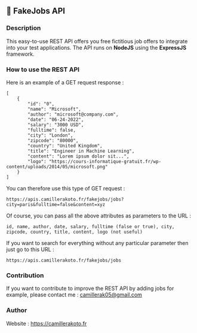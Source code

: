 ## 💼 FakeJobs API

### Description

This easy-to-use REST API offers you free fictitious job offers to integrate into your test applications.
The API runs on **NodeJS** using the **ExpressJS** framework.

### How to use the REST API

Here is an example of a GET request response :

    [
    	{
    		"id": "0",
    		"name": "Microsoft",
    		"author": "microsoft@company.com",
    		"date": "06-24-2022",
    		"salary": "3000 USD",
    		"fulltime": false,
    		"city": "London",
    		"zipcode": "80000",
    		"country": "United Kingdom",
    		"title": "Engineer in Machine Learning",
    		"content": "Lorem ipsum dolor sit...",
    		"logo": "https://cours-informatique-gratuit.fr/wp-content/uploads/2014/05/microsoft.png"
    	}
    ]

You can therefore use this type of GET request :

    https://apis.camillerakoto.fr/fakejobs/jobs?city=paris&fulltime=false&content=xyz

Of course, you can pass all the above attributes as parameters to the URL :

    id, name, author, date, salary, fulltime (false or true), city, zipcode, country, title, content, logo (not useful)

If you want to search for everything without any particular parameter then just go to this URL :

    https://apis.camillerakoto.fr/fakejobs/jobs

### Contribution

If you want to contribute to improve the REST API by adding jobs for example, please contact me :
camillerak05@gmail.com

### Author

Website : https://camillerakoto.fr
